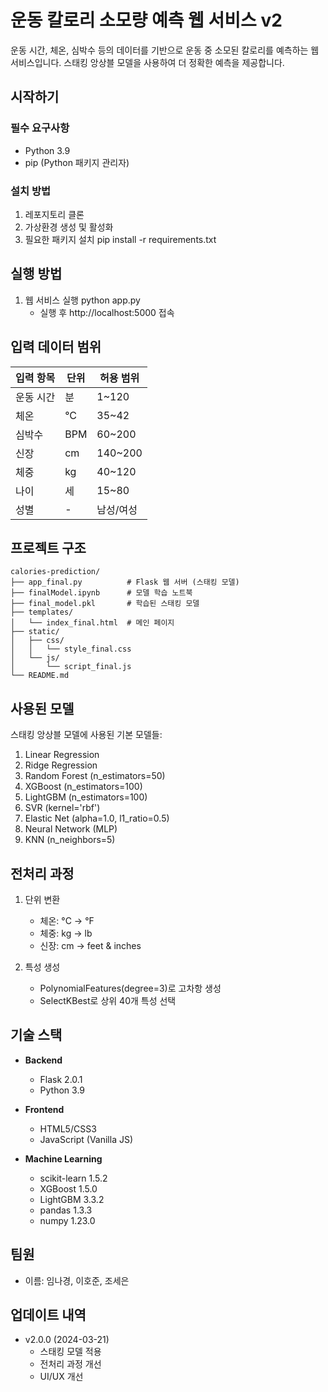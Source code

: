 # 운동 칼로리 소모량 예측 웹 서비스 v2

운동 시간, 체온, 심박수 등의 데이터를 기반으로 운동 중 소모된 칼로리를 예측하는 웹 서비스입니다.
스태킹 앙상블 모델을 사용하여 더 정확한 예측을 제공합니다.

## 시작하기

### 필수 요구사항

- Python 3.9
- pip (Python 패키지 관리자)

### 설치 방법

1. 레포지토리 클론
2. 가상환경 생성 및 활성화
3. 필요한 패키지 설치
    pip install -r requirements.txt


## 실행 방법


1. 웹 서비스 실행
    python app.py
    - 실행 후 http://localhost:5000 접속

## 입력 데이터 범위
| 입력 항목 | 단위 | 허용 범위 |
|---------|------|----------|
| 운동 시간 | 분 | 1~120 |
| 체온 | °C | 35~42 |
| 심박수 | BPM | 60~200 |
| 신장 | cm | 140~200 |
| 체중 | kg | 40~120 |
| 나이 | 세 | 15~80 |
| 성별 | - | 남성/여성 |

## 프로젝트 구조
```
calories-prediction/
├── app_final.py          # Flask 웹 서버 (스태킹 모델)
├── finalModel.ipynb      # 모델 학습 노트북
├── final_model.pkl       # 학습된 스태킹 모델
├── templates/           
│   └── index_final.html  # 메인 페이지
├── static/
│   ├── css/
│   │   └── style_final.css
│   └── js/
│       └── script_final.js
└── README.md
```



## 사용된 모델

스태킹 앙상블 모델에 사용된 기본 모델들:
1. Linear Regression
2. Ridge Regression
3. Random Forest (n_estimators=50)
4. XGBoost (n_estimators=100)
5. LightGBM (n_estimators=100)
6. SVR (kernel='rbf')
7. Elastic Net (alpha=1.0, l1_ratio=0.5)
8. Neural Network (MLP)
9. KNN (n_neighbors=5)

## 전처리 과정

1. 단위 변환
   - 체온: °C → °F
   - 체중: kg → lb
   - 신장: cm → feet & inches

2. 특성 생성
   - PolynomialFeatures(degree=3)로 고차항 생성
   - SelectKBest로 상위 40개 특성 선택

## 기술 스택

- **Backend**
  - Flask 2.0.1
  - Python 3.9

- **Frontend**
  - HTML5/CSS3
  - JavaScript (Vanilla JS)

- **Machine Learning**
  - scikit-learn 1.5.2
  - XGBoost 1.5.0
  - LightGBM 3.3.2
  - pandas 1.3.3
  - numpy 1.23.0

## 팀원

- 이름: 임나경, 이호준, 조세은

## 업데이트 내역

- v2.0.0 (2024-03-21)
  - 스태킹 모델 적용
  - 전처리 과정 개선
  - UI/UX 개선
